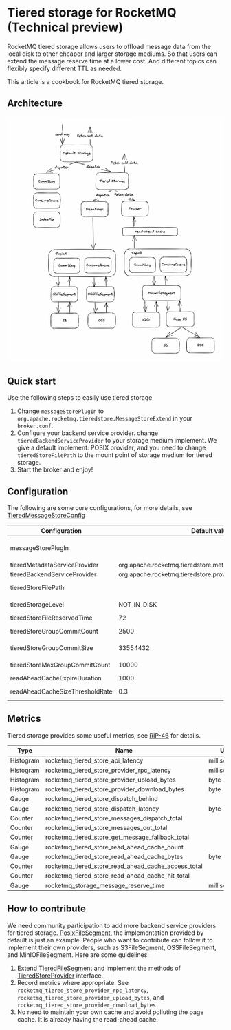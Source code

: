 # Tiered storage for RocketMQ (Technical preview)

RocketMQ tiered storage allows users to offload message data from the local disk to other cheaper and larger storage mediums. So that users can extend the message reserve time at a lower cost. And different topics can flexibly specify different TTL as needed.

This article is a cookbook for RocketMQ tiered storage.

## Architecture

![Tiered storage architecture](tiered_storage_arch.png)

## Quick start

Use the following steps to easily use tiered storage

1. Change `messageStorePlugIn` to `org.apache.rocketmq.tieredstore.MessageStoreExtend` in your `broker.conf`.
2. Configure your backend service provider. change `tieredBackendServiceProvider` to your storage medium implement. We give a default implement: POSIX provider, and you need to change `tieredStoreFilePath` to the mount point of storage medium for tiered storage.
3. Start the broker and enjoy!

## Configuration

The following are some core configurations, for more details, see [TieredMessageStoreConfig](https://github.com/apache/rocketmq/blob/develop/tieredstore/src/main/java/org/apache/rocketmq/tieredstore/common/TieredMessageStoreConfig.java)

| Configuration                   | Default value                                                 | Unit        | Function                                                                        |
| ------------------------------- |---------------------------------------------------------------| ----------- | ------------------------------------------------------------------------------- |
| messageStorePlugIn              |                                                               |             | Set to org.apache.rocketmq.tieredstore.MessageStoreExtend to use tiered storage |
| tieredMetadataServiceProvider   | org.apache.rocketmq.tieredstore.metadata.DefaultMetadataStore |             | Select your metadata provider                                                   |
| tieredBackendServiceProvider    | org.apache.rocketmq.tieredstore.provider.PosixFileSegment     |             | Select your backend service provider                                            |
| tieredStoreFilePath             |                                                               |             | Select the directory using for tiered storage, only for POSIX provider.         |
| tieredStorageLevel              | NOT_IN_DISK                                                   |             | The options are DISABLE, NOT_IN_DISK, NOT_IN_MEM, FORCE                         |
| tieredStoreFileReservedTime     | 72                                                            | hour        | Default topic TTL in tiered storage                                             |
| tieredStoreGroupCommitCount     | 2500                                                          |             | The number of messages that trigger one batch transfer                          |
| tieredStoreGroupCommitSize      | 33554432                                                      | byte        | The size of messages that trigger one batch transfer, 32M by default            |
| tieredStoreMaxGroupCommitCount  | 10000                                                         |             | The maximum number of messages waiting to be transfered per queue               |
| readAheadCacheExpireDuration    | 1000                                                          | millisecond | Read-ahead cache expiration time                                                |
| readAheadCacheSizeThresholdRate | 0.3                                                           |             | The maximum heap space occupied by the read-ahead cache                         |

## Metrics

Tiered storage provides some useful metrics, see [RIP-46](https://github.com/apache/rocketmq/wiki/RIP-46-Observability-improvement-for-RocketMQ) for details.

| Type      | Name                                                | Unit         |
| --------- | --------------------------------------------------- | ------------ |
| Histogram | rocketmq_tiered_store_api_latency                   | milliseconds |
| Histogram | rocketmq_tiered_store_provider_rpc_latency          | milliseconds |
| Histogram | rocketmq_tiered_store_provider_upload_bytes         | byte         |
| Histogram | rocketmq_tiered_store_provider_download_bytes       | byte         |
| Gauge     | rocketmq_tiered_store_dispatch_behind               |              |
| Gauge     | rocketmq_tiered_store_dispatch_latency              | byte         |
| Counter   | rocketmq_tiered_store_messages_dispatch_total       |              |
| Counter   | rocketmq_tiered_store_messages_out_total            |              |
| Counter   | rocketmq_tiered_store_get_message_fallback_total    |              |
| Gauge     | rocketmq_tiered_store_read_ahead_cache_count        |              |
| Gauge     | rocketmq_tiered_store_read_ahead_cache_bytes        | byte         |
| Counter   | rocketmq_tiered_store_read_ahead_cache_access_total |              |
| Counter   | rocketmq_tiered_store_read_ahead_cache_hit_total    |              |
| Gauge     | rocketmq_storage_message_reserve_time               | milliseconds |

## How to contribute

We need community participation to add more backend service providers for tiered storage. [PosixFileSegment](https://github.com/apache/rocketmq/blob/develop/tieredstore/src/main/java/org/apache/rocketmq/tieredstore/provider/posix/PosixFileSegment.java), the implementation provided by default is just an example. People who want to contribute can follow it to implement their own providers, such as S3FileSegment, OSSFileSegment, and MinIOFileSegment. Here are some guidelines:

1. Extend [TieredFileSegment](https://github.com/apache/rocketmq/blob/develop/tieredstore/src/main/java/org/apache/rocketmq/tieredstore/provider/TieredFileSegment.java) and implement the methods of [TieredStoreProvider](https://github.com/apache/rocketmq/blob/develop/tieredstore/src/main/java/org/apache/rocketmq/tieredstore/provider/TieredStoreProvider.java) interface.
2. Record metrics where appropriate. See `rocketmq_tiered_store_provider_rpc_latency`, `rocketmq_tiered_store_provider_upload_bytes`, and `rocketmq_tiered_store_provider_download_bytes`
3. No need to maintain your own cache and avoid polluting the page cache. It is already having the read-ahead cache.
